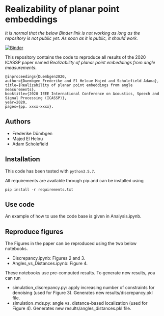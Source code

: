 # Realizability of planar point embeddings

*It is normal that the below Binder link is not working as long as the repository
is not public yet. As soon as it is public, it should work.*

[![Binder](https://mybinder.org/badge_logo.svg)](https://mybinder.org/v2/gh/duembgen/AngleRealizability/master)

This repository contains the code to reproduce all results of the 2020 ICASSP paper named
*Realizability of planar point embeddings from angle measurements*.

```
@inproceedings{Duembgen2020,
author={Duembgen Frederike and El Heloue Majed and Scholefield Adama}, 
title={Realizability of planar point embeddings from angle measurements}, 
booktitle={2020 IEEE International Conference on Acoustics, Speech and Signal Processing (ICASSP)},
year=2020, 
pages={pp. xxxx-xxxx}.
```

## Authors

- Frederike Dümbgen 
- Majed El Helou
- Adam Scholefield

## Installation

This code has been tested with `python3.5.7`.

All requirements are available through pip and can be installed using 
```
pip install -r requirements.txt
```

## Use code

An example of how to use the code base is given in Analysis.ipynb.

## Reproduce figures

The Figures in the paper can be reproduced using the two below notebooks.

- Discrepancy.ipynb: Figures 2 and 3. 
- Angles_vs_Distances.ipynb: Figure 4.

These notebooks use pre-computed results.  To generate new results, you can run

- simulation_discrepancy.py: apply increasing number of constraints for denoising (used for Figure 3). Generates new results/discrepancy.pkl file.
- simulation_mds.py: angle vs. distance-based localization (used for Figure 4). Generates new results/angles_distances.pkl file.
